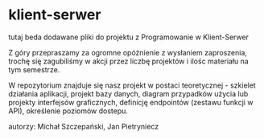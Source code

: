 # klient-serwer
tutaj beda dodawane pliki do projektu z Programowanie w Klient-Serwer

Z góry przepraszamy za ogromne opóźnienie z wysłaniem zaproszenia, trochę się zagubiliśmy w akcji przez liczbę projektów i ilośc materiału na tym semestrze.

W repozytorium znajduje się nasz projekt w postaci teoretycznej - szkielet działania aplikacji, projekt bazy danych, diagram przypadków użycia lub projekty interfejsów graficznych, definicję endpointów (zestawu funkcji w API), określenie poziomów dostepu.

autorzy: Michał Szczepański, Jan Pietryniecz
